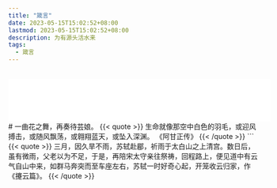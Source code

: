 ```yaml
---
title: "箴言"
date: 2023-05-15T15:02:52+08:00
lastmod: 2023-05-15T15:02:52+08:00
description: 为有源头活水来
tags:
  - 箴言
---
```

<br>
<iframe frameborder="no" border="0" marginwidth="0" marginheight="0" width=530 height=86 src="//music.163.com/outchain/player?type=2&id=552194857&auto=1&height=66"></iframe>
<br>
# 一曲花之舞，再奏待芸娘。
{{< quote >}}
生命就像那空中白色的羽毛，或迎风搏击，或随风飘荡，或翱翔蓝天，或坠入深渊。
《阿甘正传》
{{< /quote >}}
```
{{< quote >}} 三月，因久旱不雨，苏轼赴郿，祈雨于太白山之上清宫。数日后，虽有微雨，父老以为不足，于是，再陪宋太守亲往祭祷，回程路上，便见道中有云气自山中来，如群马奔突而至车座左右，苏轼一时好奇心起，开笼收云归家，作《攓云篇》。 {{< /quote >}} 
